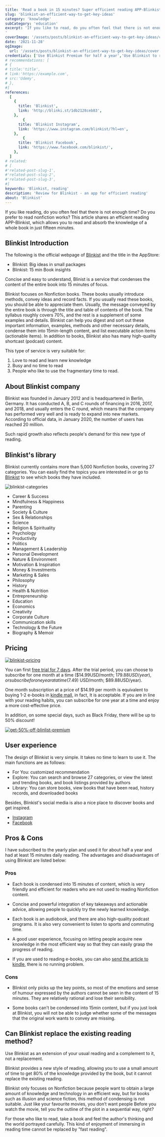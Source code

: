 ```yaml
---
title: 'Read a book in 15 minutes? Super efficient reading APP-Blinkist'
slug: 'blinkist-an-efficient-way-to-get-key-ideas'
category: 'knowledge'
subCategory: 'education'
excerpt: 'If you like to read, do you often feel that there is not enough time? Do you prefer to read nonfiction works? This article shares an efficient reading APP-Blinkist, which allows you to read and absorb the knowledge of a whole book in just fifteen minutes.
'
coverImage: '/assets/posts/blinkist-an-efficient-way-to-get-key-ideas/cover.jpg'
date: '2021-11-28'
ogImage:
  url: '/assets/posts/blinkist-an-efficient-way-to-get-key-ideas/cover.jpg'
credentials: ['Use Blinkist Premium for half a year','Use Blinkist to read at least one book every day', '3+ Blinkist user interviews']
# recommendations: [
# {
# title:'title',
# link:'https://example.com',
# src:'Udemy',
# },
#]
references:
  [
    {
      title: 'Blinkist',
      link: 'http://blinki.st/1db2128ceb83',
    },
        {
      title: 'Blinkist Instagram',
      link: 'https://www.instagram.com/blinkist/?hl=en',
    },
        {
      title: 'Blinkist Facebook',
      link: 'https://www.facebook.com/blinkist/',
    },
  ]
# related:
# [
#'related-post-slug-1',
#'related-post-slug-2',
#'related-post-slug-3',
#]
keywords: 'Blinkist, reading'
description: 'Review for Blinkist - an app for efficient reading'
about: 'Blinkist'
---
```


<!-- en-US -->

If you like reading, do you often feel that there is not enough time? Do you prefer to read nonfiction works? This article shares an efficient reading APP-Blinkist, which allows you to read and absorb the knowledge of a whole book in just fifteen minutes.

## Blinkist Introduction

The following is the official webpage of [Blinkist](http://blinki.st/1db2128ceb83) and the title in the AppStore:

* Blinkist: Big ideas in small packages
* Blinkist: 15 min Book insights

Concise and easy to understand, Blinist is a service that condenses the content of the entire book into 15 minutes of focus.

Blinkist focuses on Nonfiction books. These books usually introduce methods, convey ideas and record facts. If you usually read these books, you should be able to appreciate them. Usually, the message conveyed by the entire book is through the title and table of contents of the book. The syllabus roughly covers 70%, and the rest is a supplement of some examples and details. Blinkist can help you digest and sort out these important information, examples, methods and other necessary details, condense them into 15min-length content, and list executable action items (actionable items). In addition to books, Blinkist also has many high-quality shortcast (podcast) content.

This type of service is very suitable for:

1. Love to read and learn new knowledge
2. Busy and no time to read
3. People who like to use the fragmentary time to read.

## About Blinkist company

Blinkist was founded in January 2012 and is headquartered in Berlin, Germany. It has conducted A, B, and C rounds of financing in 2016, 2017, and 2018, and usually enters the C round, which means that the company has performed very well and is ready to expand into new markets. According to official data, in January 2020, the number of users has reached 20 million.

Such rapid growth also reflects people's demand for this new type of reading.

## Blinkist's library

Blinkist currently contains more than 5,000 Nonfiction books, covering 27 categories. You can easily find the topics you are interested in or go to [Blinkist](https://www.blinkist.com/en/nc/books) to see which books they have included.

![blinkist-categories](https://i.imgur.com/0Cj9mn8.png)

* Career & Success
* Mindfulness & Happiness
* Parenting
* Society & Culture
* Sex & Relationships
* Science
* Religion & Spirituality
* Psychology
* Productivity
* Politics
* Management & Leadership
* Personal Development
* Nature & Environment
* Motivation & Inspiration
* Money & Investments
* Marketing & Sales
* Philosophy
* History
* Health & Nutrition
* Entrepreneurship
* Education
* Economics
* Creativity
* Corporate Culture
* Communication skills
* Technology & the Future
* Biography & Memoir

## Pricing

[![blinkist-pricing](https://i.imgur.com/TzYuxvo.png)](https://www.blinkist.com/en/nc/plans)

You can first [free trial for 7 days](http://blinki.st/1db2128ceb83). After the trial period, you can choose to subscribe for one month at a time ($14.99USD/month; $179.88USD/year), or subscribe for one year at a time ($7.49) USD/month; $89.88USD/year).

One month subscription at a price of $14.99 per month is equivalent to buying 1-2 e-books in [kindle mall](https://www.amazon.com/Kindle-Store/b?ie=UTF8&node=133140011), in fact, It is acceptable. If you are in line with your reading habits, you can subscribe for one year at a time and enjoy a more cost-effective price.

In addition, on some special days, such as Black Friday, there will be up to 50% discount!

[![get-50%-off-blinlist-premium](https://i.imgur.com/lyArJQZ.png)](http://blinki.st/1db2128ceb83)

## User experience

The design of Blinkist is very simple. It takes no time to learn to use it. The main functions are as follows:

* For You: customized recommendation
* Explore: You can search and browse 27 categories, or view the latest and trending books, and book listings provided by authors
* Library: You can store books, view books that have been read, history records, and downloaded books

Besides, Blinkist's social media is also a nice place to discover books and get inspired.

* [Instagram](https://www.instagram.com/blinkist/?hl=en)
* [Facebook](https://www.facebook.com/blinkist/)

## Pros & Cons

I have subscribed to the yearly plan and used it for about half a year and had at least 15 minutes daily reading. The advantages and disadvantages of using Blinkist are listed below:

### Pros

* Each book is condensed into 15 minutes of content, which is very friendly and efficient for readers who are not used to reading Nonfiction content.

* Concise and powerful integration of key takeaways and actionable advice, allowing people to quickly try the newly learned knowledge.

* Each book is an audiobook, and there are also high-quality podcast programs. It is also very convenient to listen to sports and commuting time.

* A good user experience, focusing on letting people acquire new knowledge in the most efficient way so that they can easily grasp the progress of reading.

* If you are used to reading e-books, you can also [send the article to kindle](https://support.blinkist.com/hc/en-us/articles/202801423-How-do-I-send-Blinks-to-my-Kindle-), there is no running problem.

### Cons

* Blinkist only picks up the key points, so most of the emotions and sense of humour expressed by the authors cannot be seen in the content of 15 minutes. They are relatively rational and lose their sensibility.

* Some books can't be condensed into 15min content, but if you just look at Blinkist, you will not be able to judge whether some of the messages that the original work wants to convey are missing.

## Can Blinkist replace the existing reading method?

Use Blinkist as an extension of your usual reading and a complement to it, not a replacement.

Blinkist provides a new style of reading, allowing you to use a small amount of time to get 80% of the knowledge provided by the book, but it cannot replace the existing reading.

Blinkist only focuses on Nonfiction because people want to obtain a large amount of knowledge and technology in an efficient way, but for books such as illusion and science fiction, this method of condensing is not suitable. Just like your favourite movies, you don’t want people Before you watch the movie, tell you the outline of the plot in a sequential way, right?

For those who like to read, take a book and feel the author's thinking and the world portrayed carefully. This kind of enjoyment of immersing in reading time cannot be replaced by "fast reading".

